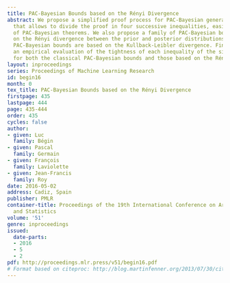 ```yaml
---
title: PAC-Bayesian Bounds based on the Rényi Divergence
abstract: We propose a simplified proof process for PAC-Bayesian generalization bounds,
  that allows to divide the proof in four successive inequalities, easing the "customization"
  of PAC-Bayesian theorems. We also propose a family of PAC-Bayesian bounds based
  on the Rényi divergence between the prior and posterior distributions, whereas most
  PAC-Bayesian bounds are based on the Kullback-Leibler divergence. Finally, we present
  an empirical evaluation of the tightness of each inequality of the simplified proof,
  for both the classical PAC-Bayesian bounds and those based on the Rényi divergence.
layout: inproceedings
series: Proceedings of Machine Learning Research
id: begin16
month: 0
tex_title: PAC-Bayesian Bounds based on the Rényi Divergence
firstpage: 435
lastpage: 444
page: 435-444
order: 435
cycles: false
author:
- given: Luc
  family: Bégin
- given: Pascal
  family: Germain
- given: François
  family: Laviolette
- given: Jean-Francis
  family: Roy
date: 2016-05-02
address: Cadiz, Spain
publisher: PMLR
container-title: Proceedings of the 19th International Conference on Artificial Intelligence
  and Statistics
volume: '51'
genre: inproceedings
issued:
  date-parts:
  - 2016
  - 5
  - 2
pdf: http://proceedings.mlr.press/v51/begin16.pdf
# Format based on citeproc: http://blog.martinfenner.org/2013/07/30/citeproc-yaml-for-bibliographies/
---
```

